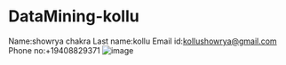 # DataMining-kollu
Name:showrya chakra
Last name:kollu
Email id:kollushowrya@gmail.com
Phone no:+19408829371
![image](https://media.licdn.com/mpr/mpr/shrinknp_200_200/p/6/005/03b/14d/115040d.jpg)
